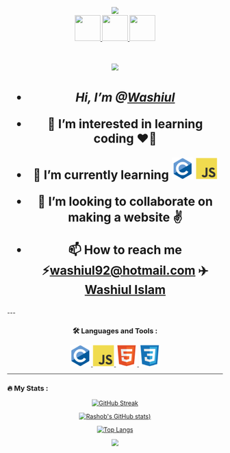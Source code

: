 
<div id="header" align="center">
  <img src="https://media.giphy.com/media/HHwI031emo0GQ/giphy.gif"/>
</div>
<div id="badges" align="center">
  <a href="https://www.facebook.com/UNIQUE.PRM">
    <img src="https://img.icons8.com/color/344/facebook-circled--v2.png" height="60px" width="60px"/>
  </a>
  <a href="https://www.instagram.com/washiul_islam/">
    <img src="https://img.icons8.com/clr-gls/344/instagram.png" height="60px" width="60px"/>
  </a>
  <a href="https://twitter.com/islam_washiul">
    <img src="https://img.icons8.com/color/344/twitter--v2.png" height="60px" width="60px"/>
  </a>
</div>


<h1 align="center">
  <img src="https://media.tenor.com/HO7EBVsu04oAAAAj/pikachu-pokemon.gif" width="100px"/>
</h1>

<h1 align="center">

-  ***Hi, I’m @[***Washiul***](https://rashob.github.io/)***

- 👀 I’m interested in learning coding ❤️🙌

- 🌱 I’m currently learning  <img src="https://github.com/devicons/devicon/blob/master/icons/c/c-original.svg" title="Java" alt="C" width="50" height="50"/> <img src="https://github.com/devicons/devicon/blob/master/icons/javascript/javascript-original.svg" title="JavaScript" alt="JavaScript" width="50" height="50"/>

- 💞️ I’m looking to collaborate on making a website ✌️

- 📫 How to reach me ⚡washiul92@hotmail.com ✈️[Washiul Islam](https://twitter.com/islam_washiul)
</h1>
---

<div align="center">

### :hammer_and_wrench: Languages and Tools :
   <a href="https://github.com/Rashob/College_Works">
  <img src="https://github.com/devicons/devicon/blob/master/icons/c/c-original.svg" title="C" alt="C" width="50px" height="50px"/>
  </a>
		<a href="https://github.com/Rashob/JAVA_SCRIPT_Begining">  
  <img src="https://github.com/devicons/devicon/blob/master/icons/javascript/javascript-original.svg" title="JavaScript" alt="JavaScript" width="50px" height="50px"/>
</a>
<a href="https://github.com/Rashob/Rashob.github.io">
<img src="https://github.com/devicons/devicon/blob/1119b9f84c0290e0f0b38982099a2bd027a48bf1/icons/html5/html5-original.svg" title="HTML5" width="50px" height="50px">
</a>
<a href="https://github.com/Rashob/Rashob.github.io">
<img src="https://raw.githubusercontent.com/devicons/devicon/1119b9f84c0290e0f0b38982099a2bd027a48bf1/icons/css3/css3-original.svg" height=50px width=50px>
</a>
</div>

---

### :fire: My Stats :
<div id="header" align="center">
	
[![GitHub Streak](https://github-readme-streak-stats.herokuapp.com?user=Rashob&theme=dracula&background=000000&border=00D5DD)](https://git.io/streak-stats)


[![Rashob's GitHub stats](https://github-readme-stats.vercel.app/api?username=Rashob&layout=compact&theme=radical))](https://github.com/Rashob/github-readme-stats)


[![Top Langs](https://github-readme-stats.vercel.app/api/top-langs/?username=Rashob&layout=compact&theme=vision-friendly-dark&title=blue)](https://github.com/Rashob/github-readme-stats)

![](https://komarev.com/ghpvc/?username=Rashob&color=orange)

</div>

<!---
Rashob/Rashob is a ✨ special ✨ repository because its `README.md` (this file) appears on your GitHub profile.
You can click the Preview link to take a look at your changes.
--->

